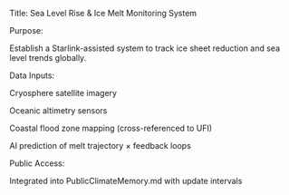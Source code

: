 Title: Sea Level Rise & Ice Melt Monitoring System

Purpose:

Establish a Starlink-assisted system to track ice sheet reduction and sea level trends globally.



Data Inputs:

Cryosphere satellite imagery

Oceanic altimetry sensors

Coastal flood zone mapping (cross-referenced to UFI)

AI prediction of melt trajectory × feedback loops



Public Access:

Integrated into PublicClimateMemory.md with update intervals

